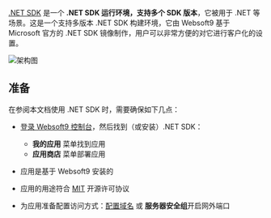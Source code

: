 [.NET SDK](https://mcr.microsoft.com/en-us/product/dotnet/sdk/about) 是一个 **.NET SDK 运行环境，支持多个 SDK 版本**，它被用于 .NET  等场景。这是一个支持多版本 .NET SDK 构建环境，它由 Websoft9 基于 Microsoft 官方的 .NET SDK 镜像制作，用户可以非常方便的对它进行客户化的设置。


![架构图](https://libs.websoft9.com/Websoft9/DocsPicture/zh/runtime/runtime-web-websoft9.png)


## 准备

在参阅本文档使用 .NET SDK 时，需要确保如下几点：

- [登录 Websoft9 控制台](./login-console)，然后找到（或安装）.NET SDK：
  - **我的应用** 菜单找到应用 
  - **应用商店** 菜单部署应用

- 应用是基于 Websoft9 安装的


- 应用的用途符合 [MIT](https://opensource.org/licenses/MIT) 开源许可协议


- 为应用准备配置访问方式：[配置域名](./domain-set) 或 **服务器安全组**开启网外端口